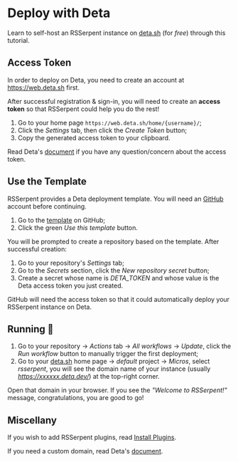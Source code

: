 # Deploy with Deta

Learn to self-host an RSSerpent instance on [deta.sh](https://www.deta.sh/) (for *free*) through this tutorial.

## Access Token

In order to deploy on Deta, you need to create an account at <https://web.deta.sh> first.

After successful registration & sign-in, you will need to create an **access token** so that RSSerpent could help you do the rest!

1. Go to your home page `https://web.deta.sh/home/{username}/`;
2. Click the *Settings* tab, then click the *Create Token* button;
3. Copy the generated access token to your clipboard.

Read Deta's [document](https://docs.deta.sh/docs/cli/auth) if you have any question/concern about the access token.

## Use the Template

RSSerpent provides a Deta deployment template. You will need an [GitHub](https://github.com/) account before continuing.

1. Go to the [template](https://github.com/RSSerpent/rsserpent-deploy-deta) on GitHub;
2. Click the green *Use this template* button.

You will be prompted to create a repository based on the template. After successful creation:

1. Go to your repository's *Settings* tab;
2. Go to the *Secrets* section, click the *New repository secret* button;
3. Create a secret whose name is *DETA_TOKEN* and whose value is the Deta access token you just created.

GitHub will need the access token so that it could automatically deploy your RSSerpent instance on Deta.

## Running 🎉

1. Go to your repository -> *Actions* tab -> *All workflows* -> *Update*, click the *Run workflow* button to manually trigger the first deployment;
2. Go to your [deta.sh](https://www.deta.sh/) home page -> *default* project -> *Micros*, select *rsserpent*, you will see the domain name of your instance (usually *https://xxxxxx.deta.dev/*) at the top-right corner.

Open that domain in your browser. If you see the *"Welcome to RSSerpent!"* message, congratulations, you are good to go!

## Miscellany

If you wish to add RSSerpent plugins, read [Install Plugins](./plugin.md).

If you need a custom domain, read Deta's [document](https://docs.deta.sh/docs/micros/custom_domains).
